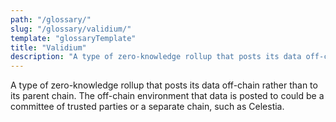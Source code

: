 ```yaml
---
path: "/glossary/"
slug: "/glossary/validium/"
template: "glossaryTemplate"
title: "Validium"
description: "A type of zero-knowledge rollup that posts its data off-chain rather than to its parent chain."
---
```


A type of zero-knowledge rollup that posts its data off-chain rather than to its parent chain. The off-chain environment that data is posted to could be a committee of trusted parties or a separate chain, such as Celestia.